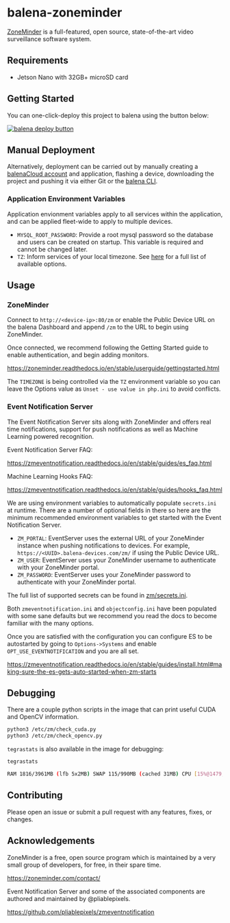 # balena-zoneminder

[ZoneMinder](https://www.zoneminder.com/) is a full-featured, open source, state-of-the-art video surveillance software system.

## Requirements

- Jetson Nano with 32GB+ microSD card

## Getting Started

You can one-click-deploy this project to balena using the button below:

[![balena deploy button](https://www.balena.io/deploy.svg)](https://dashboard.balena-cloud.com/deploy?repoUrl=https://github.com/klutchell/balena-zoneminder)

## Manual Deployment

Alternatively, deployment can be carried out by manually creating a [balenaCloud account](https://dashboard.balena-cloud.com) and application,
flashing a device, downloading the project and pushing it via either Git or the [balena CLI](https://github.com/balena-io/balena-cli).

### Application Environment Variables

Application envionment variables apply to all services within the application, and can be applied fleet-wide to apply to multiple devices.

- `MYSQL_ROOT_PASSWORD`: Provide a root mysql password so the database and users can be created on startup.
This variable is required and cannot be changed later.
- `TZ`: Inform services of your local timezone.
See [here](https://en.wikipedia.org/wiki/List_of_tz_database_time_zones) for a full list of available options.

## Usage

### ZoneMinder

Connect to `http://<device-ip>:80/zm` or enable the Public Device URL on the
balena Dashboard and append `/zm` to the URL to begin using ZoneMinder.

Once connected, we recommend following the Getting Started guide to enable authentication,
and begin adding monitors.

<https://zoneminder.readthedocs.io/en/stable/userguide/gettingstarted.html>

The `TIMEZONE` is being controlled via the `TZ` environment variable so you can leave
the Options value as `Unset - use value in php.ini` to avoid conflicts.

### Event Notification Server

The Event Notification Server sits along with ZoneMinder and offers real time notifications,
support for push notifications as well as Machine Learning powered recognition.

Event Notification Server FAQ:

<https://zmeventnotification.readthedocs.io/en/stable/guides/es_faq.html>

Machine Learning Hooks FAQ:

<https://zmeventnotification.readthedocs.io/en/stable/guides/hooks_faq.html>

We are using environment variables to automatically populate `secrets.ini` at runtime.
There are a number of optional fields in there so here are the minimum recommended
environment variables to get started with the Event Notification Server.

- `ZM_PORTAL`: EventServer uses the external URL of your ZoneMinder instance when pushing
notifications to devices. For example, `https://<UUID>.balena-devices.com/zm/` if using the Public Device URL.
- `ZM_USER`: EventServer uses your ZoneMinder username to authenticate with your ZoneMinder portal.
- `ZM_PASSWORD`: EventServer uses your ZoneMinder password to authenticate with your ZoneMinder portal.

The full list of supported secrets can be found in [zm/secrets.ini](./zm/secrets.ini).

Both `zmeventnotification.ini` and `objectconfig.ini` have been populated with some sane
defaults but we recommend you read the docs to become familiar with the many options.

Once you are satisfied with the configuration you can configure ES to be autostarted
by going to `Options->Systems` and enable `OPT_USE_EVENTNOTIFICATION` and you are all set.

<https://zmeventnotification.readthedocs.io/en/stable/guides/install.html#making-sure-the-es-gets-auto-started-when-zm-starts>

## Debugging

There are a couple python scripts in the image that can print
useful CUDA and OpenCV information.

```bash
python3 /etc/zm/check_cuda.py
python3 /etc/zm/check_opencv.py
```

`tegrastats` is also available in the image for debugging:

```bash
tegrastats

RAM 1816/3961MB (lfb 5x2MB) SWAP 115/990MB (cached 31MB) CPU [15%@1479,15%@1479,14%@1479,100%@1479] EMC_FREQ 0% GR3D_FREQ 0% PLL@19C CPU@19C PMIC@100C GPU@21C AO@24C thermal@20.25C POM_5V_IN 2515/2515 POM_5V_GPU 0/0 POM_5V_CPU 1054/1054
```

## Contributing

Please open an issue or submit a pull request with any features, fixes, or changes.

## Acknowledgements

ZoneMinder is a free, open source program which is maintained by a very small group of developers, for free, in their spare time.

<https://zoneminder.com/contact/>

Event Notification Server and some of the associated components are authored and maintained by @pliablepixels.

<https://github.com/pliablepixels/zmeventnotification>
